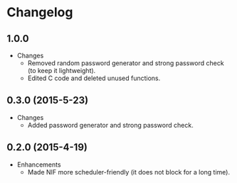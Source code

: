 # Changelog

## 1.0.0

* Changes
  * Removed random password generator and strong password check (to keep it lightweight).
  * Edited C code and deleted unused functions.

## 0.3.0 (2015-5-23)

* Changes
  * Added password generator and strong password check.

## 0.2.0 (2015-4-19)

* Enhancements
  * Made NIF more scheduler-friendly (it does not block for a long time).
